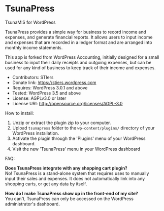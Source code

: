 <h1>TsunaPress</h1>
TsunaMIS for WordPress

TsunaPress provides a simple way for business to record income and expenses, and generate financial reports.
It allows users to input income and expenses that are recorded in a ledger format and are arranged into monthly income statements.

This app is forked from WordPress Accounting, initially designed for a small business to input their daily receipts and outgoing expenses, but can be used for any kind of business to keep track of their income and expenses.

* Contributors: STIers
* Donate link: https://stiers.wordpress.com
* Requires: WordPress 3.0.1 and above
* Tested: WordPress 3.5 and above
* License: AGPLv3.0 or later
* License URI: http://opensource.org/licenses/AGPL-3.0

How to install:

1. Unzip or extract the plugin zip to your computer.
2. Upload `tsunapress` folder to the `wp-content/plugins/` directory of your WordPress installation.
3. Activate the plugin through the 'Plugins' menu of your WordPress dashboard.
4. Visit the new 'TsunaPress' menu in your WordPress dashboard

FAQ:
<p><b>Does TsunaPress integrate with any shopping cart plugin?</b><br />
No! TsunaPress is a stand-alone system that requires uses to manually input their sales and expenses. It does not automatically link into any shopping carts, or get any data by itself.</p>

<p><b>How do I make TsunaPress show up in the front-end of my site?</b><br />
You can't, TsunaPress can only be accessed on the WordPress administrator's dashboard.</p>
